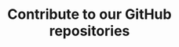 ---
title: Contribute to our GitHub repositories
summary: DataPLANT's work is openly accessible on GitHub. Contributions to our repositories are welcome.
icon: tabler:brand-github
href: "/articles/github"
---